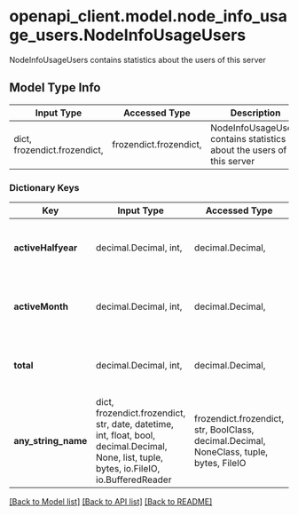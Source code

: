 # openapi_client.model.node_info_usage_users.NodeInfoUsageUsers

NodeInfoUsageUsers contains statistics about the users of this server

## Model Type Info
Input Type | Accessed Type | Description | Notes
------------ | ------------- | ------------- | -------------
dict, frozendict.frozendict,  | frozendict.frozendict,  | NodeInfoUsageUsers contains statistics about the users of this server | 

### Dictionary Keys
Key | Input Type | Accessed Type | Description | Notes
------------ | ------------- | ------------- | ------------- | -------------
**activeHalfyear** | decimal.Decimal, int,  | decimal.Decimal,  |  | [optional] value must be a 64 bit integer
**activeMonth** | decimal.Decimal, int,  | decimal.Decimal,  |  | [optional] value must be a 64 bit integer
**total** | decimal.Decimal, int,  | decimal.Decimal,  |  | [optional] value must be a 64 bit integer
**any_string_name** | dict, frozendict.frozendict, str, date, datetime, int, float, bool, decimal.Decimal, None, list, tuple, bytes, io.FileIO, io.BufferedReader | frozendict.frozendict, str, BoolClass, decimal.Decimal, NoneClass, tuple, bytes, FileIO | any string name can be used but the value must be the correct type | [optional]

[[Back to Model list]](../../README.md#documentation-for-models) [[Back to API list]](../../README.md#documentation-for-api-endpoints) [[Back to README]](../../README.md)

